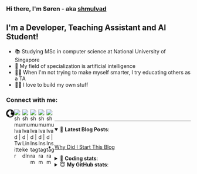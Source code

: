 ### Hi there, I'm Søren - aka [shmulvad][website]

## I'm a Developer, Teaching Assistant and AI Student!
- 📚 Studying MSc in computer science at National University of Singapore
- 🧠 My field of specialization is artificial intelligence
- 👨‍🏫 When I'm not trying to make myself smarter, I try educating others as a TA
- 👨‍💻 I love to build my own stuff

### Connect with me:

[<img align="left" alt="shmulvad.com" width="22px" src="https://raw.githubusercontent.com/iconic/open-iconic/master/svg/globe.svg" />][website]

[<img align="left" alt="shmulvad | Twitter" width="22px" src="https://cdn.jsdelivr.net/npm/simple-icons@v3/icons/twitter.svg" />][twitter]

[<img align="left" alt="shmulvad | LinkedIn" width="22px" src="https://cdn.jsdelivr.net/npm/simple-icons@v3/icons/linkedin.svg" />][linkedin]

[<img align="left" alt="shmulvad | Instagram" width="22px" src="https://cdn.jsdelivr.net/npm/simple-icons@v3/icons/instagram.svg" />][instagram]

[<img align="left" alt="shmulvad | Instagram" width="22px" src="https://cdn.jsdelivr.net/npm/simple-icons@v3/icons/stackoverflow.svg" />][stackOverflow]

[<img align="left" alt="shmulvad | Instagram" width="22px" src="https://cdn.jsdelivr.net/npm/simple-icons@v3/icons/gmail.svg" />][mail]

<br />

---

<details open>
 <summary>📕 <b>Latest Blog Posts</b>: </summary>

<br>

<!-- BLOG-POST-LIST:START -->
- [Why Did I Start This Blog](https://shmulvad.com/blog/why-did-start-this-blog)
<!-- BLOG-POST-LIST:END -->

</details>

<!-- --- -->

<details>
 <summary>🤖 <b>Coding stats</b>: </summary>

<br>

<!--START_SECTION:waka-->
**I'm a Night 🦉** 

```text
🌞 Morning    77 commits     ████░░░░░░░░░░░░░░░░░░░░░   16.85% 
🌆 Daytime    127 commits    ███████░░░░░░░░░░░░░░░░░░   27.79% 
🌃 Evening    120 commits    ██████░░░░░░░░░░░░░░░░░░░   26.26% 
🌙 Night      133 commits    ███████░░░░░░░░░░░░░░░░░░   29.1%

```


📊 **This Week I Spent My Time On** 

```text
💬 Programming Languages: 
Python                   7 hrs 36 mins       █████████░░░░░░░░░░░░░░░░   35.55% 
Other                    6 hrs 26 mins       ███████░░░░░░░░░░░░░░░░░░   30.11% 
TeX                      3 hrs 7 mins        ███░░░░░░░░░░░░░░░░░░░░░░   14.59% 
HTML                     2 hrs 12 mins       ██░░░░░░░░░░░░░░░░░░░░░░░   10.31% 
XML                      43 mins             ░░░░░░░░░░░░░░░░░░░░░░░░░   3.4%

🔥 Editors: 
VS Code                  12 hrs 43 mins      ██████████████░░░░░░░░░░░   59.42% 
Zsh                      6 hrs 6 mins        ███████░░░░░░░░░░░░░░░░░░   28.5% 
Sublime Text             2 hrs 35 mins       ███░░░░░░░░░░░░░░░░░░░░░░   12.08%

🐱‍💻 Projects: 
ai-planning              7 hrs 14 mins       ████████░░░░░░░░░░░░░░░░░   33.82% 
Terminal                 4 hrs 48 mins       █████░░░░░░░░░░░░░░░░░░░░   22.42% 
AppLine                  3 hrs 39 mins       ████░░░░░░░░░░░░░░░░░░░░░   17.07% 
NNaDL                    1 hr 49 mins        ██░░░░░░░░░░░░░░░░░░░░░░░   8.51% 
Unknown Project          1 hr 21 mins        █░░░░░░░░░░░░░░░░░░░░░░░░   6.32%

```


<!--END_SECTION:waka-->

</details>

<!-- --- -->

<details>
 <summary>😇 <b>My GitHub stats</b>: </summary>

<br>

<img align="left" alt="shmulvad's Github Stats" src="https://github-readme-stats.vercel.app/api?username=shmulvad&show_icons=true&hide_border=true" />

</details>



[website]: https://shmulvad.com
[twitter]: https://twitter.com/shmulvad
[linkedin]: https://linkedin.com/in/shmulvad
[instagram]: https://instagram.com/shmulvad
[stackOverflow]: https://stackoverflow.com/users/9248793/shmulvad
[mail]: mailto:shmulvad@gmail.com
